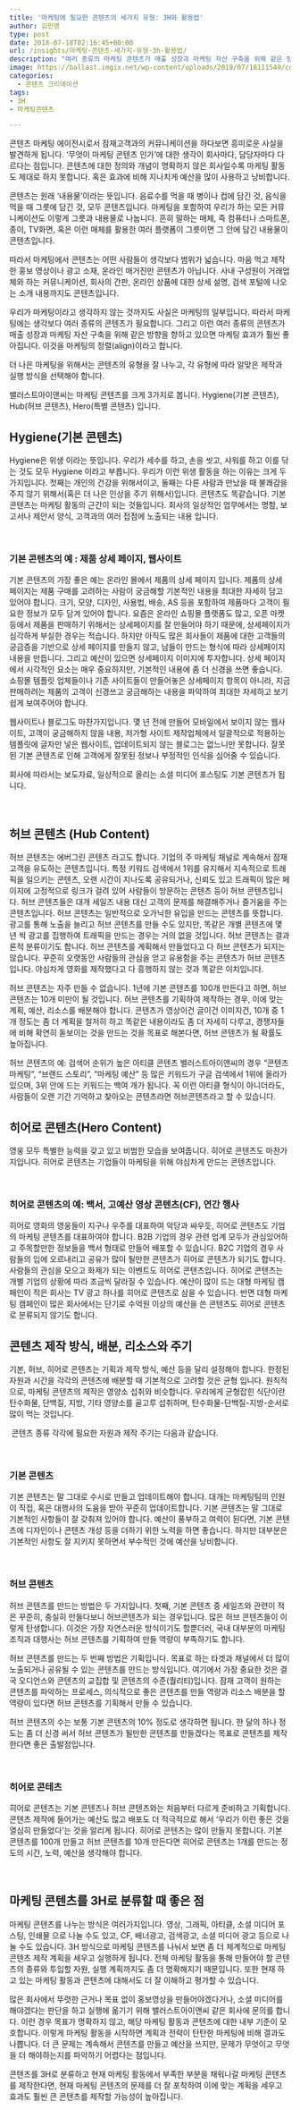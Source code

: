 ```yaml
---
title: '마케팅에 필요한 콘텐츠의 세가지 유형: 3H와 활용법'
author: 김민영
type: post
date: 2018-07-18T02:16:45+00:00
url: /insights/마케팅-콘텐츠-세가지-유형-3h-활용법/
description: "여러 종류의 마케팅 콘텐츠가 매출 성장과 마케팅 자산 구축을 위해 같은 방향을 향하고 있으면 마케팅 효과가 훨씬 좋아집니다. 마케팅 콘텐츠는 크게 3가지로 나뉩니다. Hygiene(기본 콘텐츠), Hub(허브 콘텐츠), Hero(특별 콘텐츠) 입니다."
image: https://ballast.imgix.net/wp-content/uploads/2018/07/18111549/content-3h.png?auto=compress,format
categories:
  - 콘텐츠 크리에이션
tags:
- 3H
- 마케팅콘텐츠

---
```

콘텐츠 마케팅 에이전시로서 잠재고객과의 커뮤니케이션을 하다보면 흥미로운 사실을 발견하게 됩니다. &#8216;무엇이 마케팅 콘텐츠 인가&#8217;에 대한 생각이 회사마다, 담당자마다 다르다는 점입니다. 콘텐츠에 대한 정의와 개념이 명확하지 않은 회사일수록 마케팅 활동도 제대로 하지 못합니다. 혹은 효과에 비해 지나치게 예산을 많이 사용하고 낭비합니다.

콘텐츠는 원래 &#8216;내용물&#8217;이라는 뜻입니다. 음료수를 먹을 때 병이나 컵에 담긴 것, 음식을 먹을 때 그릇에 담긴 것, 모두 콘텐츠입니다. 마케팅을 포함하여 우리가 하는 모든 커뮤니케이션도 이렇게 그릇과 내용물로 나눕니다. 흔히 말하는 매체, 즉 컴퓨터나 스마트폰, 종이, TV화면, 혹은 이런 매체를 활용한 여러 플랫폼이 그릇이면 그 안에 담긴 내용물이 콘텐츠입니다.

따라서 마케팅에서 콘텐츠는 어떤 사람들이 생각보다 범위가 넓습니다. 마음 먹고 제작한 홍보 영상이나 광고 소재, 온라인 매거진만 콘텐츠가 아닙니다. 사내 구성원이 거래업체와 하는 커뮤니케이션, 회사의 간판, 온라인 상품에 대한 상세 설명, 검색 포털에 나오는 소개 내용까지도 콘텐츠입니다.

우리가 마케팅이라고 생각하지 않는 것까지도 사실은 마케팅의 일부입니다. 따라서 마케팅에는 생각보다 여러 종류의 콘텐츠가 필요합니다. 그리고 이런 여러 종류의 콘텐츠가 매출 성장과 마케팅 자산 구축을 위해 같은 방향을 향하고 있으면 마케팅 효과가 훨씬 좋아집니다. 이것을 마케팅의 정렬(align)이라고 합니다.

더 나은 마케팅을 위해서는 콘텐츠의 유형을 잘 나누고, 각 유형에 따라 알맞은 제작과 실행 방식을 선택해야 합니다.

밸러스트아이앤씨는 마케팅 콘텐츠를 크게 3가지로 봅니다. Hygiene(기본 콘텐츠), Hub(허브 콘텐츠), Hero(특별 콘텐츠) 입니다.
&nbsp;

## **Hygiene(기본 콘텐츠)**

Hygiene은 위생 이라는 뜻입니다. 우리가 세수를 하고, 손을 씻고, 샤워를 하고 이를 닦는 것도 모두 Hygiene 이라고 부릅니다. 우리가 이런 위생 활동을 하는 이유는 크게 두 가지입니다. 첫째는 개인의 건강을 위해서이고, 둘째는 다른 사람과 만났을 때 불쾌감을 주지 않기 위해서(혹은 더 나은 인상을 주기 위해서)입니다. 콘텐츠도 똑같습니다. 기본 콘텐츠는 마케팅 활동의 근간이 되는 것들입니다. 회사의 일상적인 업무에서는 명함, 보고서나 제안서 양식, 고객과의 여러 접점에 노출되는 내용 입니다.

&nbsp;
### **기본 콘텐츠의 예 : 제품 상세 페이지, 웹사이트**

기본 콘텐츠의 가장 좋은 예는 온라인 몰에서 제품의 상세 페이지 입니다. 제품의 상세 페이지는 제품 구매를 고려하는 사람이 궁금해할 기본적인 내용을 최대한 자세히 담고 있어야 합니다. 크기, 모양, 디자인, 사용법, 배송, AS 등을 포함하여 제품마다 고객이 필요한 정보가 모두 담겨 있어야 합니다. 요즘은 온라인 쇼핑몰 플랫폼도 많고, 오픈 마켓 등에서 제품을 판매하기 위해서는 상세페이지를 잘 만들어야 하기 때문에, 상세페이지가 심각하게 부실한 경우는 적습니다. 하지만 아직도 많은 회사들이 제품에 대한 고객들의 궁금증을 기반으로 상세 페이지를 만들지 않고, 남들이 만드는 형식에 따라 상세페이지 내용을 만듭니다. 그리고 예산이 있으면 상세페이지 이미지에 투자합니다. 상세 페이지에서 시각적인 요소는 매우 중요하지만, 기본적인 내용에 좀 더 신경을 쓰면 좋습니다. 쇼핑몰 템플릿 업체들이나 기존 사이트들이 만들어놓은 상세페이지 항목이 아니라, 지금 판매하려는 제품의 고객이 신경쓰고 궁금해하는 내용을 파악하여 최대한 자세하고 보기 쉽게 보여주어야 합니다.

웹사이트나 블로그도 마찬가지입니다. 몇 년 전에 만들어 모바일에서 보이지 않는 웹사이트, 고객이 궁금해하지 않을 내용, 저가형 사이트 제작업체에서 일괄적으로 적용하는 템플릿에 글자만 넣은 웹사이트, 업데이트되지 않는 블로그는 없느니만 못합니다. 잘못된 기본 콘텐츠로 인해 고객에게 잘못된 정보나 부정적인 인식을 심어줄 수 있습니다.

회사에 따라서는 보도자료, 일상적으로 올리는 소셜 미디어 포스팅도 기본 콘텐츠가 됩니다.

&nbsp;
## **허브 콘텐츠 (Hub Content)**

허브 콘텐츠는 에버그린 콘텐츠 라고도 합니다. 기업의 주 마케팅 채널로 계속해서 잠재고객을 유도하는 콘텐츠입니다. 특정 키워드 검색에서 1위를 유지해서 지속적으로 트래픽을 일으키는 콘텐츠, 오랜 시간이 지나도록 공유되거나, 신뢰도 있고 트래픽이 많은 페이지에 고정적으로 링크가 걸려 있어 사람들이 방문하는 콘텐츠 등이 허브 콘텐츠입니다. 허브 콘텐츠들은 대개 세일즈 내용 대신 고객의 문제를 해결해주거나 즐거움을 주는 콘텐츠입니다. 허브 콘텐츠는 일반적으로 오가닉한 유입을 만드는 콘텐츠를 뜻합니다. 광고를 통해 노출을 늘리고 허브 콘텐츠를 만들 수도 있지만, 똑같은 개별 콘텐츠에 몇 년 씩 광고를 집행하여 트래픽을 만드는 경우는 거의 없을 것입니다. 허브 콘텐츠는 결과론적 분류이기도 합니다. 허브 콘텐츠를 계획해서 만들었다고 다 허브 콘텐츠가 되지는 않습니다. 꾸준히 오랫동안 사람들의 관심을 얻고 유용함을 주는 콘텐츠가 허브 콘텐츠입니다. 야심차게 영화를 제작했다고 다 흥행하지 않는 것과 똑같은 이치입니다.

허브 콘텐츠는 자주 만들 수 없습니다. 1년에 기본 콘텐츠를 100개 만든다고 하면, 허브 콘텐츠는 10개 미만이 될 것입니다. 허브 콘텐츠를 기획하여 제작하는 경우, 이에 맞는 계획, 예산, 리소스를 배분해야 합니다. 콘텐츠가 영상이건 글이건 이미지건, 10개 중 1개 정도는 좀 더 계획을 철저히 하고 똑같은 내용이라도 좀 더 자세히 다루고, 경쟁자들에 비해 확연히 돋보이는 것을 만드는 것을 목표로 해본다면, 허브 콘텐츠가 될 확률도 높아집니다.

허브 콘텐츠의 예: 검색어 순위가 높은 아티클 콘텐츠 밸러스트아이앤씨의 경우 &#8220;콘텐츠 마케팅&#8221;, &#8220;브랜드 스토리&#8221;, &#8220;마케팅 예산&#8221; 등 많은 키워드가 구글 검색에서 1위에 올라가 있으며, 3위 안에 드는 키워드는 백여 개가 됩니다. 꼭 이런 아티클 형식이 아니더라도, 사람들이 오랜 기간 기억하고 찾아오는 콘텐츠라면 허브콘텐츠라고 할 수 있습니다.
&nbsp;
## **히어로 콘텐츠(Hero Content)**

영웅 모두 특별한 능력을 갖고 있고 비범한 모습을 보여줍니다. 히어로 콘텐츠도 마찬가지입니다. 히어로 콘텐츠는 기업들이 마케팅을 위해 야심차게 만드는 콘텐츠입니다.

&nbsp;
### **히어로 콘텐츠의 예: 백서, 고예산 영상 콘텐츠(CF), 연간 행사**

히어로 영화의 영웅들이 지구나 우주를 대표하여 악당과 싸우듯, 히어로 콘텐츠도 기업의 마케팅 콘텐츠를 대표하여야 합니다. B2B 기업의 경우 관련 업계 모두가 관심있어하고 주목할만한 정보들을 백서 형태로 만들어 배포할 수 있습니다. B2C 기업의 경우 사람들의 입에 오르내리고 공유가 많이 될만한 콘텐츠가 히어로 콘텐츠가 되기도 합니다. 사람들의 관심을 모으고 화제가 되는 이벤트도 히어로 콘텐츠입니다. 히어로 콘텐츠는 개별 기업의 상황에 따라 조금씩 달라질 수 있습니다. 예산이 많이 드는 대형 마케팅 캠페인이 적은 회사는 TV 광고 하나를 히어로 콘텐츠로 삼을 수 있습니다. 반면 대형 마케팅 캠페인이 많은 회사에서는 단기로 수억원 이상의 예산을 쓴 콘텐츠도 히어로 콘텐츠로 분류되지 않기도 합니다.
&nbsp;
## **콘텐츠 제작 방식, 배분, 리소스와 주기**

기본, 허브, 히어로 콘텐츠는 기획과 제작 방식, 예산 등을 달리 설정해야 합니다. 한정된 자원과 시간을 각각의 콘텐츠에 배분할 때 기본적으로 고려할 것은 균형 입니다. 원칙적으로, 마케팅 콘텐츠의 제작은 영양소 섭취와 비슷합니다. 우리에게 균형잡힌 식단이란 탄수화물, 단백질, 지방, 기타 영양소를 골고루 섭취하며, 탄수화물-단백질-지방-순서로 많이 먹는 것입니다.

<img class="alignnone wp-image-54680 responsive" src="https://s3-ap-northeast-2.amazonaws.com/ballast-website-images/wp-content/uploads/2018/07/18111549/content-3h.png" alt="">
콘텐츠 종류 각각에 필요한 자원과 제작 주기는 다음과 같습니다.

&nbsp;
### **기본 콘텐츠**

기본 콘텐츠는 말 그대로 수시로 만들고 업데이트해야 합니다. 대개는 마케팅팀의 인원이 직접, 혹은 대행사의 도움을 받아 꾸준히 업데이트합니다. 기본 콘텐츠는 말 그대로 기본적인 사항들이 잘 갖춰져 있어야 합니다. 예산이 풍부하고 여력이 된다면, 기본 콘텐츠에 디자인이나 콘텐츠 개성 등을 더하기 위한 노력을 하면 좋습니다. 하지만 대부분은 기본적인 사항도 잘 지키지 못하면서 부수적인 것에 예산을 낭비합니다.

&nbsp;
### **허브 콘텐츠**

허브 콘텐츠를 만드는 방법은 두 가지입니다. 첫째, 기본 콘텐츠 중 세일즈와 관련이 적은 꾸준히, 충실히 만들다보니 허브콘텐츠가 되는 경우입니다. 많은 허브 콘텐츠들이 이렇게 탄생합니다. 이것은 가장 자연스러운 방식이기도 할뿐더러, 국내 대부분의 마케팅 조직과 대행사는 허브 콘텐츠를 기획하여 만들 역량이 부족하기도 합니다.

허브 콘텐츠를 만드는 두 번째 방법은 기획입니다. 목표로 하는 타겟과 채널에서 더 많이 노출되거나 공유될 수 있는 콘텐츠를 만드는 방식입니다. 여기에서 가장 중요한 것은 결국 오디언스와 콘텐츠의 교집합 및 콘텐츠의 수준(퀄리티)입니다. 잠재 고객이 원하는 콘텐츠를 파악하는 프로세스, 의식적으로 좋은 콘텐츠를 만들 역량과 리소스 배분을 할 역량이 있다면 허브 콘텐츠를 기획해서 만들 수 있습니다.

허브 콘텐츠의 수는 보통 기본 콘텐츠의 10% 정도로 생각하면 됩니다. 한 달의 하나 정도는 좀 더 신경 써서 허브 콘텐츠가 될만한 콘텐츠를 만들겠다는 목표로 콘텐츠를 제작한다면 좋은 출발점입니다.

&nbsp;
### **히어로 콘테츠**

히어로 콘텐츠는 기본 콘텐츠나 허브 콘텐츠와는 처음부터 다르게 준비하고 기획합니다. 콘텐츠 제작에 들어가는 예산도 많고 배포도 더 적극적으로 해서 &#8216;우리가 이런 좋은 것을 열심히 만들었다&#8217;는 것을 알리게 됩니다. 히어로 콘텐츠는 많이 만들지 못합니다. 기본 콘텐츠를 100개 만들고 허브 콘텐츠를 10개 만든다면 히어로 콘텐츠는 1개를 만드는 정도의 시간, 노력, 예산을 생각해야 합니다.

&nbsp;
## **마케팅 콘텐츠를 3H로 분류할 때 좋은 점**

마케팅 콘텐츠를 나누는 방식은 여러가지입니다. 영상, 그래픽, 아티클, 소셜 미디어 포스팅, 인쇄물 으로 나눌 수도 있고, CF, 배너광고, 검색광고, 소셜 미디어 광고 등으로 나눌 수도 있습니다. 3H 방식으로 마케팅 콘텐츠를 나눠서 보면 좀 더 체계적으로 마케팅 콘텐츠 제작 계획을 세우고 실행하게 됩니다. 전체 마케팅 활동을 통해 만들어야 할 콘텐츠의 종류와 투입할 자원, 실행 계획까지도 좀 더 명확해지기 때문입니다. 또한 현재 하고 있는 마케팅 활동과 콘텐츠에 대해서도 더 잘 이해하고 평가할 수 있습니다.

많은 회사에서 뚜렷한 근거나 목표 없이 홍보영상을 만들어야겠다거나, 소셜 미디어를 해야겠다는 판단을 하고 실행에 옮기기 위해 밸러스트아이앤씨 같은 회사에 문의를 합니다. 이런 경우 목표가 명확하지 않고, 해당 마케팅 활동과 콘텐츠에 대한 내부 기준이 모호합니다. 이렇게 마케팅 활동을 시작하면 계획과 전략이 탄탄한 마케팅에 비해 결과도 나쁩니다. 더 큰 문제는 계속해서 콘텐츠를 만들고 예산을 쓰지만, 문제가 무엇이고 무엇을 더 해야하는지를 파악하기 어렵다는 점입니다.

콘텐츠를 3H로 분류하고 현재 마케팅 활동에서 부족한 부분을 채워나갈 마케팅 콘텐츠를 제작한다면, 현재 마케팅 콘텐츠의 문제를 더 잘 포착하여 이에 맞는 계획을 세우고 효과도 훨씬 큰 콘텐츠를 제작할 가능성이 높아집니다.

